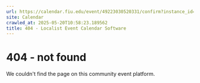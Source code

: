 ```yaml
---
url: https://calendar.fiu.edu/event/49223030520331/confirm?instance_id=49223030522380&return=https%3A%2F%2Fcalendar.fiu.edu%2Fpca
site: Calendar
crawled_at: 2025-05-20T10:58:23.189562
title: 404 - Localist Event Calendar Software
---
```


# 404 - not found
We couldn't find the page on this community event platform.

